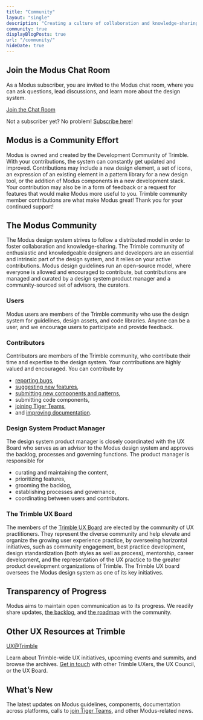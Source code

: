 ```yaml
---
title: "Community"
layout: "single"
description: "Creating a culture of collaboration and knowledge-sharing."
community: true
displayBlogPosts: true
url: "/community/"
hideDate: true
---
```


## Join the Modus Chat Room

As a Modus subscriber, you are invited to the Modus chat room, where you can ask questions, lead discussions, and learn more about the design system.

<a href="https://chat.google.com/room/AAAAexugR1k"
    class="btn btn-lg bg-white border m-2" target="_blank" rel="nofollow noreferrer">Join the Chat Room</a>

Not a subscriber yet? No problem! [Subscribe here](https://docs.google.com/forms/d/e/1FAIpQLSc5-PBOzJjT2Q8r5Pg7BPYzae-rz5fg5ySSBcHwfhBneUkvWg/viewform?usp=sf_link)!

## Modus is a Community Effort

Modus is owned and created by the Development Community of Trimble. With your contributions, the system can constantly get updated and improved. Contributions may include a new design element, a set of icons, an expression of an existing element in a pattern library for a new design tool, or the addition of Modus components in a new development stack. Your contribution may also be in a form of feedback or a request for features that would make Modus more useful to you. Trimble community member contributions are what make Modus great! Thank you for your continued support!

## The Modus Community

The Modus design system strives to follow a distributed model in order to foster collaboration and knowledge-sharing. The Trimble community of enthusiastic and knowledgeable designers and developers are an essential and intrinsic part of the design system, and it relies on your active contributions. Modus design guidelines run an open-source model, where everyone is allowed and encouraged to contribute, but contributions are managed and curated by a design system product manager and a community-sourced set of advisors, the curators.

### Users

Modus users are members of the Trimble community who use the design system for guidelines, design assets, and code libraries. Anyone can be a user, and we encourage users to participate and provide feedback.

### Contributors

Contributors are members of the Trimble community, who contribute their time and expertise to the design system. Your contributions are highly valued and encouraged. You can contribute by

- [reporting bugs](/community/contact/),
- [suggesting new features](/community/contact/),
- [submitting new components and patterns](/community/contribution-process/),
- submitting code components,
- [joining Tiger Teams](/community/tiger-teams/),
- and [improving documentation](/community/contact/).

### Design System Product Manager

The design system product manager is closely coordinated with the UX Board who serves as an advisor to the Modus design system and approves the backlog, processes and governing functions. The product manager is responsible for

- curating and maintaining the content,
- prioritizing features,
- grooming the backlog,
- establishing processes and governance,
- coordinating between users and contributors.

### The Trimble UX Board

The members of the [Trimble UX Board](https://sites.google.com/trimble.com/trimble-ux/ux-council/ux-council-board?authuser=0) are elected by the community of UX practitioners. They represent the diverse community and help elevate and organize the growing user experience practice, by overseeing horizontal initiatives, such as community engagement, best practice development, design standardization (both styles as well as process), mentorship, career development, and the representation of the UX practice to the greater product development organizations of Trimble. The Trimble UX board oversees the Modus design system as one of its key initiatives.

## Transparency of Progress

Modus aims to maintain open communication as to its progress. We readily share updates, [the backlog](https://jira.trimble.tools/secure/RapidBoard.jspa?rapidView=5332&projectKey=DDS&view=planning&issueLimit=100), and [the roadmap](https://confluence.trimble.tools/display/DDS/Modus+Roadmap) with the community.

## Other UX Resources at Trimble

[UX@Trimble](https://sites.google.com/trimble.com/trimble-ux/home?authuser=0)

Learn about Trimble-wide UX initiatives, upcoming events and summits, and browse the archives. [Get in touch](https://sites.google.com/trimble.com/trimble-ux/people?authuser=0) with other Trimble UXers, the UX Council, or the UX Board.

## What’s New

The latest updates on Modus guidelines, components, documentation across platforms, calls to [join Tiger Teams](/community/tiger-teams/), and other Modus-related news.
